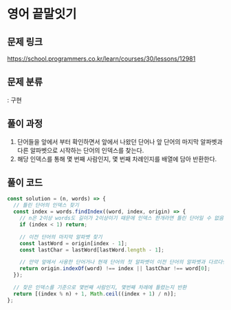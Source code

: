 # 영어 끝말잇기

## 문제 링크

https://school.programmers.co.kr/learn/courses/30/lessons/12981

## 문제 분류

: 구현

## 풀이 과정

1. 단어들을 앞에서 부터 확인하면서 앞에서 나왔던 단어나 앞 단어의 마지막 알파벳과 다른 알파벳으로 시작하는 단어의 인덱스를 찾는다.
2. 해당 인덱스를 통해 몇 번째 사람인지, 몇 번째 차례인지를 배열에 담아 반환한다.

## 풀이 코드

```js
const solution = (n, words) => {
  // 틀린 단어의 인덱스 찾기
  const index = words.findIndex((word, index, origin) => {
    // n은 2이상 words도 길이가 2이상이기 때문에 인덱스 한개라면 틀린 단어일 수 없음
    if (index < 1) return;

    // 이전 단어의 마지막 알파벳 찾기
    const lastWord = origin[index - 1];
    const lastChar = lastWord[lastWord.length - 1];

    // 만약 앞에서 사용한 단어거나 현재 단어의 첫 알파벳이 이전 단어의 알파벳과 다르다면 인덱스 반환
    return origin.indexOf(word) !== index || lastChar !== word[0];
  });

  // 찾은 인덱스를 기준으로 몇번째 사람인지, 몇번째 차례에 틀렸는지 반환
  return [(index % n) + 1, Math.ceil((index + 1) / n)];
};
```
